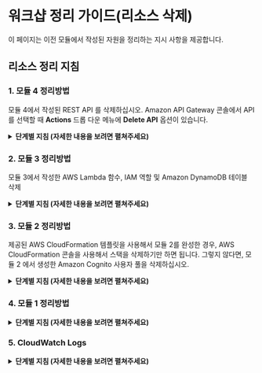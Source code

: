 # 워크샵 정리 가이드(리소스 삭제)

이 페이지는 이전 모듈에서 작성된 자원을 정리하는 지시 사항을 제공합니다.

## 리소스 정리 지침

### 1. 모듈 4 정리방법
모듈 4에서 작성된 REST API 를 삭제하십시오. Amazon API Gateway 콘솔에서 API를 선택할 때 **Actions** 드롭 다운 메뉴에 **Delete API** 옵션이 있습니다.

<details>
<summary><strong>단계별 지침 (자세한 내용을 보려면 펼쳐주세요)</strong></summary><p>

1. AWS Management 콘솔에서, **서비스** 를 클릭한 다음 Application Services 에서 **API Gateway** 를 선택하십시오.

1. 모듈 4에서 작성한 API 를 선택하십시오.

1. **작업** 드롭 다운 메뉴를 펼쳐서 **API 삭제** 를 선택하십시오.

1. 메시지가 표시되면 API 이름을 입력하고 **API 삭제** 를 선택하십시오.

</p></details>


### 2. 모듈 3 정리방법
모듈 3에서 작성한 AWS Lambda 함수, IAM 역할 및 Amazon DynamoDB 테이블 삭제

<details>
<summary><strong>단계별 지침 (자세한 내용을 보려면 펼쳐주세요)</strong></summary><p>

#### Lambda Function

1. AWS Management 콘솔에서, **서비스** 를 클릭한 다음 Compute 에서 **Lambda** 를 선택하십시오.

1. 모듈 3 에서 만든 `RequestUnicorn` 함수를 선택하십시오.

1. **작업** 드롭 다운 메뉴에서, **삭제** 을 선택하십시오.

1. 확인 메시지가 나타나면 **삭제** 를 선택하십시오.

#### IAM Role

1. AWS Management 콘솔에서, **서비스** 를 클릭한 다음 Security, Identity & Compliance 에서 **IAM** 을 선택하십시오.

1. 네비게이션 메뉴에서 **역할** 을 선택하십시오.

1. `WildRydesLambda` 를 필터 입력칸에 넣으십시오.

1. 모듈 3에서 작성한 역할(role)을 선택하십시오.

1. 오른쪽 상단의 **역할 삭제** 를 선택하십시오.

1. 확인 메시지가 나타나면 **예, 삭제** 를 선택하십시오.

#### DynamoDB 테이블

1. AWS Management 콘솔에서 **서비스** 를 클릭한 다음 Databases 에서 **DynamoDB** 를 선택하십시오.

1. 네비게이션 메뉴에서 **테이블** 를 선택하십시오.

1. 모듈 3 에서 생성한 **Rides** 테이블을 선택하십시오.

1. **테이블 삭제** 를 선택하십시오.

1. **이 테이블에 대한 모든 CloudWatch 알람 삭제** 체크박스를 선택한 뒤에 **삭제** 를 선택하십시오.

</p></details>

### 3. 모듈 2 정리방법
제공된 AWS CloudFormation 템플릿을 사용해서 모듈 2를 완성한 경우, AWS CloudFormation 콘솔을 사용해서 스택을 삭제하기만 하면 됩니다. 그렇지 않다면, 모듈 2 에서 생성한 Amazon Cognito 사용자 풀을 삭제하십시오.

<details>
<summary><strong>단계별 지침 (자세한 내용을 보려면 펼쳐주세요)</strong></summary><p>

1. AWS Management 콘솔에서 **서비스** 를 클릭한 다음 Mobile Services 에서 **Cognito** 를 선택하십시오.

1. **사용자 풀 관리** 를 선택하십시오.

1. 모듈 2 에서 만든 **WildRydes** 를 선택합니다.

1. 페이지 오른쪽 위 모서리에 있는 **풀 삭제** 를 선택하십시오.

1. `delete` 를 입력하고 확인 메시지가 나타나면 **풀 삭제** 를 선택하십시오.

</p></details>

### 4. 모듈 1 정리방법

<details>
<summary><strong>단계별 지침 (자세한 내용을 보려면 펼쳐주세요)</strong></summary><p>

1. AWS Management 콘솔에서 **서비스** 를 선택한 다음 Storage스에서 **S3** 를 선택하십시오.

1. 모듈 1 에서 작성한 버킷을 선택하십시오.

1. **버킷 삭제** 을 선택하십시오.

1. 확인 메시지가 나타나면 버킷의 이름을 입력하고 확인(confirm)을 선택하십시오.

</p></details>


### 5. CloudWatch Logs

<details>
<summary><strong>단계별 지침 (자세한 내용을 보려면 펼쳐주세요)</strong></summary><p>

1. AWS Management 콘솔 에서 **서비스** 를 클릭한 다음 Management Tools 에서 **스** 를 선택하십시오.

1. 네비게이션 메뉴에서 **Logs** 를 선택하십시오.

1. **/aws/lambda/RequestUnicorn** 로그 그룹을 선택하십시오. 만약 계정에 로그 그룹이 여러개 있는 경우, 로그 그룹을 쉽게 찾으려면 **Filter** 입력칸에 `/aws/lambda/RequestUnicorn` 를 입력하면 됩니다.

1. **작업** 드롭 다운 메뉴에서 **로그 그룹 삭제** 를 선택하십시오.

1. 확인 메시지가 나타나면 **예, 삭제** 를 선택하십시오.

</p></details>

